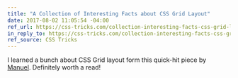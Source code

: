 ```yaml
---
title: "A Collection of Interesting Facts about CSS Grid Layout"
date: 2017-08-02 11:05:54 -04:00
ref_url: https://css-tricks.com/collection-interesting-facts-css-grid-layout/
in_reply_to: https://css-tricks.com/collection-interesting-facts-css-grid-layout/
ref_source: CSS Tricks
---
```


I learned a bunch about CSS Grid layout form this quick-hit piece by [Manuel](https://twitter.com/mmatuzo/). Definitely worth a read!
